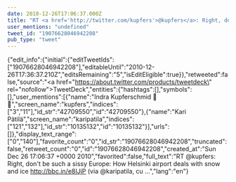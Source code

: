 ```yaml
---
date: 2010-12-26T17:06:37.000Z
title: "RT <a href='http://twitter.com/kupfers'>@kupfers</a>: Right, don't be such a sissy Europe: How Helsinki airport deals with snow and ice http://bbc.in/e8IJjP (via <a href='http://twitter.com/karipatila'>@karipatila</a>, cu ...″"
user_mentions: "undefined"
tweet_id: "19076628046942208"
pub_type: "tweet"
---
```

{"edit_info":{"initial":{"editTweetIds":["19076628046942208"],"editableUntil":"2010-12-26T17:36:37.210Z","editsRemaining":"5","isEditEligible":true}},"retweeted":false,"source":"<a href=\"https://about.twitter.com/products/tweetdeck\" rel=\"nofollow\">TweetDeck</a>","entities":{"hashtags":[],"symbols":[],"user_mentions":[{"name":"Indra Kupferschmid 💙💛","screen_name":"kupfers","indices":["3","11"],"id_str":"42709550","id":"42709550"},{"name":"Kari Pätilä","screen_name":"karipatila","indices":["121","132"],"id_str":"10135132","id":"10135132"}],"urls":[]},"display_text_range":["0","140"],"favorite_count":"0","id_str":"19076628046942208","truncated":false,"retweet_count":"0","id":"19076628046942208","created_at":"Sun Dec 26 17:06:37 +0000 2010","favorited":false,"full_text":"RT @kupfers: Right, don't be such a sissy Europe: How Helsinki airport deals with snow and ice http://bbc.in/e8IJjP (via @karipatila, cu ...","lang":"en"}
